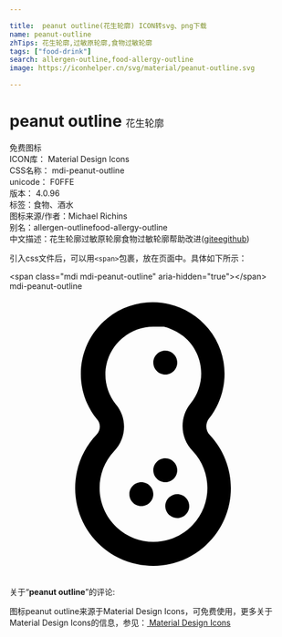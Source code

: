 ```yaml
---

title:  peanut outline(花生轮廓) ICON转svg、png下载
name: peanut-outline
zhTips: 花生轮廓,过敏原轮廓,食物过敏轮廓
tags: ["food-drink"]
search: allergen-outline,food-allergy-outline
image: https://iconhelper.cn/svg/material/peanut-outline.svg

---
```


# peanut outline  <small style="font-size: 60%;font-weight: 100">花生轮廓</small>


<div class="detail-page">
<p>
<span><span class="badge-success badge">免费图标</span> </span>
<br/>
<span>
ICON库：
<span class="badge-secondary badge">Material Design Icons</span> 
</span>
<br/>
<span>
CSS名称：
<span class="badge-secondary badge">mdi-peanut-outline</span> 
</span>
<br/>
<span>
unicode：
<span class="badge-secondary badge">F0FFE</span> 
<copy-btn content='F0FFE' btn-title=""></copy-btn>
<copy-btn :content='String.fromCodePoint(parseInt("F0FFE", 16))' btn-title="复制U"></copy-btn>
</span>
<br/>
<span>
版本：
<span class="badge-secondary badge">4.0.96</span> 
</span><br/><span>标签：<span class="badge-light badge"><router-link to="/tags/food-drink.html">食物、酒水</router-link></span></span>
<br/>
<span>图标来源/作者：<span class="badge-light badge">Michael Richins</span></span> 
<br/>
<span>别名：<span class="badge-light badge">allergen-outline</span><span class="badge-light badge">food-allergy-outline</span></span><br/><span class="zh-detail">中文描述：<span class="badge-primary badge">花生轮廓</span><span class="badge-primary badge">过敏原轮廓</span><span class="badge-primary badge">食物过敏轮廓</span><span class="help-link"><span>帮助改进</span>(<a href="https://gitee.com/liuwave/icon-helper/edit/master/json/material/peanut-outline.json" target="_blank" rel="noopener noreferrer">gitee</a><a href="https://github.com/liuwave/icon-helper/edit/master/json/material/peanut-outline.json" target="_blank" rel="noopener noreferrer">github</a></span>)</span><br/>
</p>
</div>
<div class="alert alert-dark">
  <i class="mdi mdi-peanut-outline mdi-48px"></i>
  <i class="mdi mdi-peanut-outline mdi-36px"></i>
  <i class="mdi mdi-peanut-outline mdi-24px"></i>
  <i class="mdi mdi-peanut-outline mdi-18px"></i>
</div>
<div>
  <p>引入css文件后，可以用<code>&lt;span&gt;</code>包裹，放在页面中。具体如下所示：    
  </p>
  <div class="alert alert-primary" style="font-size: 14px">
    &lt;span class="mdi mdi-peanut-outline" aria-hidden="true"&gt;&lt;/span&gt;
    <copy-btn content='<span class="mdi mdi-peanut-outline" aria-hidden="true"></span>'></copy-btn>
  </div>
  <div class="alert alert-secondary">
    <i class="mdi mdi-peanut-outline"
    style="font-size: 24px"
    aria-hidden="true"></i> mdi-peanut-outline
    <copy-btn content="mdi-peanut-outline" btn-title="复制图标名称"></copy-btn>
  </div>
</div>
<div id="svg" class="svg-wrap">
<svg xmlns="http://www.w3.org/2000/svg" viewBox="0 0 24 24"><path d="M12 23C11.53 23 11.07 22.95 10.61 22.85C7.1 22.1 4.87 18.64 5.62 15.13C5.87 13.95 6.45 12.87 7.28 12C7.62 11.64 7.62 11.08 7.28 10.72C5.2 8.14 5.6 4.36 8.18 2.28S14.54.607 16.62 3.19C18.39 5.38 18.39 8.5 16.62 10.72C16.33 11.13 16.37 11.7 16.72 12.06C19.17 14.68 19.04 18.8 16.41 21.25C15.22 22.37 13.64 23 12 23M12 3C11.09 3 10.2 3.31 9.5 3.89C8.55 4.65 8 5.79 8 7C8 7.91 8.31 8.79 8.88 9.5C9.84 10.64 9.77 12.33 8.73 13.41C7.03 15.22 7.13 18.07 8.94 19.77S13.6 21.38 15.3 19.56C16.92 17.83 16.92 15.14 15.3 13.41C14.23 12.32 14.15 10.6 15.12 9.41C16.5 7.69 16.22 5.17 14.5 3.79C14 3.41 13.47 3.14 12.88 3C12.59 3 12.29 3 12 3M12 6C12 6.55 12.45 7 13 7S14 6.55 14 6 13.55 5 13 5 12 5.45 12 6M14 19C14.55 19 15 18.55 15 18S14.55 17 14 17 13 17.45 13 18 13.45 19 14 19M13 16C13.55 16 14 15.55 14 15S13.55 14 13 14 12 14.45 12 15 12.45 16 13 16M11 18C11.55 18 12 17.55 12 17S11.55 16 11 16 10 16.45 10 17 10.45 18 11 18Z" /></svg>
</div>
<detail full-name='mdi-peanut-outline'></detail>
<div class="icon-detail__container">
<p>关于“<b>peanut outline</b>”的评论:</p>
</div>
<Vssue title="关于“peanut outline”的评论" />    
<div><p>图标peanut outline来源于Material Design Icons，可免费使用，更多关于 Material Design Icons的信息，参见：<a target="_blank" href="https://iconhelper.cn/material.html"> Material Design Icons</a>
</p></div>
